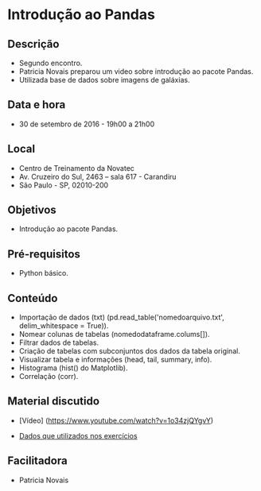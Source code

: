 # Introdução ao Pandas

## Descrição
* Segundo encontro.
* Patricia Novais preparou um video sobre introdução ao pacote Pandas.
* Utilizada base de dados sobre imagens de galáxias.

## Data e hora
* 30 de setembro de 2016 - 19h00 a 21h00

## Local
* Centro de Treinamento da Novatec
* Av. Cruzeiro do Sul, 2463 – sala 617 - Carandiru
* São Paulo - SP, 02010-200

## Objetivos
* Introdução ao pacote Pandas.

## Pré-requisitos
* Python básico.

## Conteúdo
* Importação de dados (txt) (pd.read_table('nomedoarquivo.txt', delim_whitespace = True)).
* Nomear colunas de tabelas (nomedodataframe.colums[]).
* Filtrar dados de tabelas.
* Criação de tabelas com subconjuntos dos dados da tabela original.
* Visualizar tabela e informações (head, tail, summary, info).
* Histograma (hist() do Matplotlib).
* Correlação (corr).

## Material discutido
* [Vídeo] (https://www.youtube.com/watch?v=1o34zjQYgvY)

* [Dados que utilizados nos exercícios](https://github.com/pnovais/scipy_estudos)

## Facilitadora
* Patricia Novais

